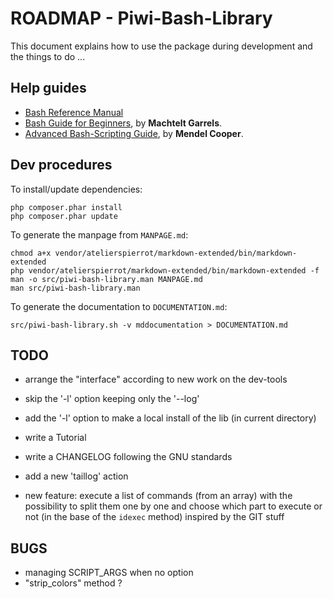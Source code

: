 ROADMAP - Piwi-Bash-Library
===========================

This document explains how to use the package during development and the things to do ...


## Help guides

-   [Bash Reference Manual](http://www.gnu.org/software/bash/manual/bashref.html)
-   [Bash Guide for Beginners](http://www.tldp.org/LDP/Bash-Beginners-Guide/html/Bash-Beginners-Guide.html),
    by **Machtelt Garrels**.
-   [Advanced Bash-Scripting Guide](http://www.tldp.org/LDP/abs/html/abs-guide.html),
    by **Mendel Cooper**.


## Dev procedures

To install/update dependencies:

    php composer.phar install
    php composer.phar update

To generate the manpage from `MANPAGE.md`:

    chmod a+x vendor/atelierspierrot/markdown-extended/bin/markdown-extended
    php vendor/atelierspierrot/markdown-extended/bin/markdown-extended -f man -o src/piwi-bash-library.man MANPAGE.md
    man src/piwi-bash-library.man

To generate the documentation to `DOCUMENTATION.md`:

    src/piwi-bash-library.sh -v mddocumentation > DOCUMENTATION.md


## TODO

-   arrange the "interface" according to new work on the dev-tools
-   skip the '-l' option keeping only the '--log'
-   add the '-l' option to make a local install of the lib (in current directory)
-   write a Tutorial
-   write a CHANGELOG following the GNU standards
-   add a new 'taillog' action

-   new feature: execute a list of commands (from an array) with the possibility to split
    them one by one and choose which part to execute or not (in the base of the `idexec` method)
    inspired by the GIT stuff


## BUGS

-   managing SCRIPT_ARGS when no option
-   "strip_colors" method ?
